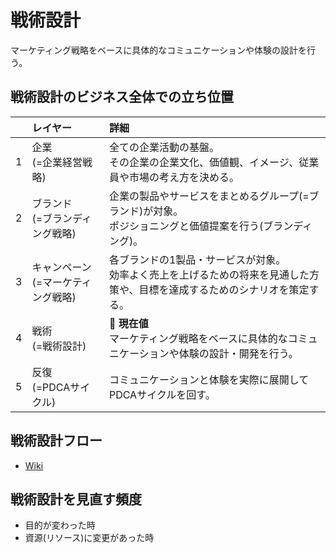 # 戦術設計
マーケティング戦略をベースに具体的なコミュニケーションや体験の設計を行う。

## 戦術設計のビジネス全体での立ち位置

|| **レイヤー** | **詳細** |
|:-----|:-----|:-----|
|1|企業<br>(=企業経営戦略)|全ての企業活動の基盤。<br>その企業の企業文化、価値観、イメージ、従業員や市場の考え方を決める。|
|2|ブランド<br>(=ブランディング戦略)|企業の製品やサービスをまとめるグループ(=ブランド)が対象。<br>ポジショニングと価値提案を行う(ブランディング)。|
|3|キャンペーン<br>(=マーケティング戦略)|各ブランドの1製品・サービスが対象。<br>効率よく売上を上げるための将来を見通した方策や、目標を達成するためのシナリオを策定する。|
|4|戦術<br>(=戦術設計)|:red_circle: **現在値**<br>マーケティング戦略をベースに具体的なコミュニケーションや体験の設計・開発を行う。|
|5|反復<br>(=PDCAサイクル)|コミュニケーションと体験を実際に展開してPDCAサイクルを回す。|

## 戦術設計フロー
* [Wiki]()

## 戦術設計を見直す頻度
* 目的が変わった時
* 資源(リソース)に変更があった時
